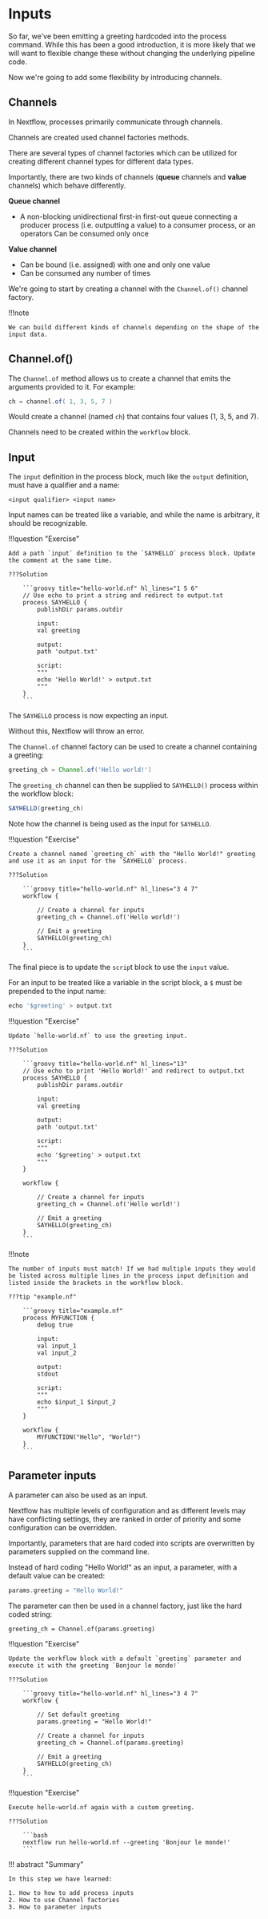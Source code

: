 # Inputs

So far, we've been emitting a greeting hardcoded into the process command. While this has been a good introduction, it is more likely that we will want to flexible change these without changing the underlying pipeline code.

Now we're going to add some flexibility by introducing channels.

## Channels

In Nextflow, processes primarily communicate through channels.

Channels are created used channel factories methods.

There are several types of channel factories which can be utilized for creating different channel types for different data types.

Importantly, there are two kinds of channels (**queue** channels and **value** channels) which behave differently.

**Queue channel**

- A non-blocking unidirectional first-in first-out queue connecting a producer process (i.e. outputting a value) to a consumer process, or an operators
Can be consumed only once

**Value channel**

- Can be bound (i.e. assigned) with one and only one value
- Can be consumed any number of times

We're going to start by creating a channel with the `Channel.of()` channel factory.

!!!note

    We can build different kinds of channels depending on the shape of the input data.

## Channel.of()

The `Channel.of` method allows us to create a channel that emits the arguments provided to it. For example:

```groovy
ch = channel.of( 1, 3, 5, 7 )
```

Would create a channel (named `ch`) that contains four values (1, 3, 5, and 7).

Channels need to be created within the `workflow` block.

## Input

The `input` definition in the process block, much like the `output` definition, must have a qualifier and a name:

```
<input qualifier> <input name>
```

Input names can be treated like a variable, and while the name is arbitrary, it should be recognizable.

!!!question "Exercise"

    Add a path `input` definition to the `SAYHELLO` process block. Update the comment at the same time.

    ???Solution

        ```groovy title="hello-world.nf" hl_lines="1 5 6"
        // Use echo to print a string and redirect to output.txt
        process SAYHELLO {
            publishDir params.outdir

            input:
            val greeting

            output: 
            path 'output.txt'
            
            script:
            """
            echo 'Hello World!' > output.txt
            """
        }
        ```

The `SAYHELLO` process is now expecting an input.

Without this, Nextflow will throw an error.

The `Channel.of` channel factory can be used to create a channel containing a greeting:

```groovy
greeting_ch = Channel.of('Hello world!')
```

The `greeting_ch` channel can then be supplied to `SAYHELLO()` process within the workflow block:


```groovy
SAYHELLO(greeting_ch)
```

Note how the channel is being used as the input for `SAYHELLO`.

!!!question "Exercise"

    Create a channel named `greeting_ch` with the "Hello World!" greeting and use it as an input for the `SAYHELLO` process.

    ???Solution

        ```groovy title="hello-world.nf" hl_lines="3 4 7"
        workflow {

            // Create a channel for inputs
            greeting_ch = Channel.of('Hello world!')

            // Emit a greeting
            SAYHELLO(greeting_ch)
        }
        ```

The final piece is to update the `scrip`t block to use the `input` value.

For an input to be treated like a variable in the script block, a `$` must be prepended to the input name:

```groovy
echo '$greeting' > output.txt
```

!!!question "Exercise"

    Update `hello-world.nf` to use the greeting input.

    ???Solution

        ```groovy title="hello-world.nf" hl_lines="13"
        // Use echo to print 'Hello World!' and redirect to output.txt
        process SAYHELLO {
            publishDir params.outdir

            input:
            val greeting

            output: 
            path 'output.txt'
            
            script:
            """
            echo '$greeting' > output.txt
            """
        }

        workflow {

            // Create a channel for inputs
            greeting_ch = Channel.of('Hello world!')

            // Emit a greeting
            SAYHELLO(greeting_ch)
        }
        ```

!!!note

    The number of inputs must match! If we had multiple inputs they would be listed across multiple lines in the process input definition and listed inside the brackets in the workflow block.

    ???tip "example.nf"

        ```groovy title="example.nf"
        process MYFUNCTION {
            debug true 

            input:
            val input_1
            val input_2

            output:
            stdout

            script:
            """
            echo $input_1 $input_2
            """
        }

        workflow {
            MYFUNCTION("Hello", "World!")
        }
        ```

## Parameter inputs

A parameter can also be used as an input.

Nextflow has multiple levels of configuration and as different levels may have conflicting settings, they are ranked in order of priority and some configuration can be overridden.

Importantly, parameters that are hard coded into scripts are overwritten by parameters supplied on the command line.

Instead of hard coding "Hello World!" as an input, a parameter, with a default value can be created:

```groovy
params.greeting = "Hello World!"
```

The parameter can then be used in a channel factory, just like the hard coded string:

```
greeting_ch = Channel.of(params.greeting)
```

!!!question "Exercise"

    Update the workflow block with a default `greeting` parameter and execute it with the greeting `Bonjour le monde!`

    ???Solution

        ```groovy title="hello-world.nf" hl_lines="3 4 7"
        workflow {

            // Set default greeting
            params.greeting = "Hello World!"

            // Create a channel for inputs
            greeting_ch = Channel.of(params.greeting)

            // Emit a greeting
            SAYHELLO(greeting_ch)
        }
        ```

!!!question "Exercise"

    Execute hello-world.nf again with a custom greeting.

    ???Solution

        ```bash
        nextflow run hello-world.nf --greeting 'Bonjour le monde!'
        ```

!!! abstract "Summary"

    In this step we have learned:  

    1. How to how to add process inputs
    2. How to use Channel factories 
    3. How to parameter inputs
